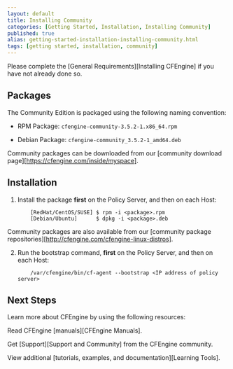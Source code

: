 ```yaml
---
layout: default
title: Installing Community
categories: [Getting Started, Installation, Installing Community]
published: true
alias: getting-started-installation-installing-community.html
tags: [getting started, installation, community]
---
```


Please complete the [General Requirements][Installing CFEngine] if you have not already done so.

## Packages

The Community Edition is packaged using the following naming convention:

* RPM Package: `cfengine-community-3.5.2-1.x86_64.rpm`

* Debian Package: `cfengine-community_3.5.2-1_amd64.deb`

Community packages can be downloaded from our [community download page][https://cfengine.com/inside/myspace].

## Installation 

1. Install the package **first** on the Policy Server, and then on each Host:

    ```
        [RedHat/CentOS/SUSE] $ rpm -i <package>.rpm
        [Debian/Ubuntu]      $ dpkg -i <package>.deb
    ```

  Community packages are also available from our [community package
  repositories][http://cfengine.com/cfengine-linux-distros].

2. Run the bootstrap command, **first** on the Policy Server, and then on each
Host:

    ```
        /var/cfengine/bin/cf-agent --bootstrap <IP address of policy server>
    ```

## Next Steps

Learn more about CFEngine by using the following resources:

Read CFEngine [manuals][CFEngine Manuals].

Get [Support][Support and Community] from the CFEngine community.

View additional [tutorials, examples, and documentation][Learning Tools].

